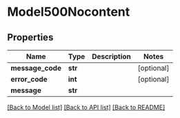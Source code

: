 # Model500Nocontent

## Properties
Name | Type | Description | Notes
------------ | ------------- | ------------- | -------------
**message_code** | **str** |  | [optional] 
**error_code** | **int** |  | [optional] 
**message** | **str** |  | 

[[Back to Model list]](../README.md#documentation-for-models) [[Back to API list]](../README.md#documentation-for-api-endpoints) [[Back to README]](../README.md)

